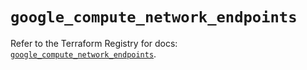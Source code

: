 # `google_compute_network_endpoints`

Refer to the Terraform Registry for docs: [`google_compute_network_endpoints`](https://registry.terraform.io/providers/hashicorp/google/6.3.0/docs/resources/compute_network_endpoints).

